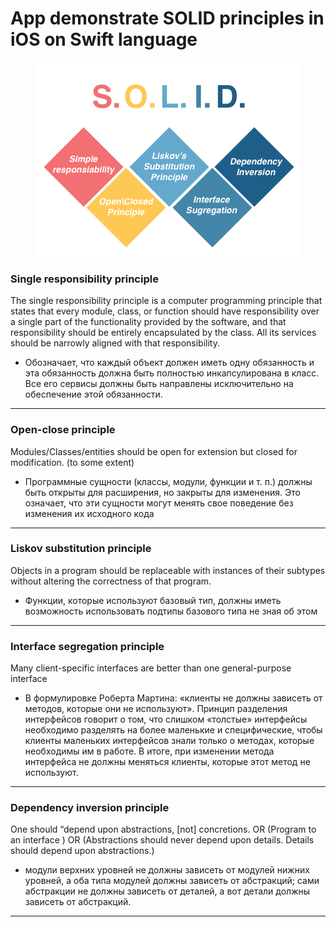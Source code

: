 # App demonstrate SOLID principles in iOS on Swift language

<p align="center">
  <img src="https://github.com/vkrotin/SOLIDexamples/blob/main/ExampleSOLID/Images/SOLID.png?raw=true">
</p>


### Single responsibility principle

The single responsibility principle is a computer programming principle that states that every module, class, or function should have responsibility over a single part of the functionality provided by the software, and that responsibility should be entirely encapsulated by the class. All its services should be narrowly aligned with that responsibility.

* Обозначает, что  каждый объект должен иметь одну обязанность и эта обязанность должна быть полностью инкапсулирована в класс. Все его сервисы должны быть направлены исключительно на обеспечение этой обязанности.
--------
### Open-close principle

Modules/Classes/entities should be open for extension but closed for modification. (to some extent)

* Программные сущности (классы, модули, функции и т. п.) должны быть открыты для расширения, но закрыты для изменения. Это означает, что эти сущности могут менять свое поведение без изменения их исходного кода
--------
### Liskov substitution principle

Objects in a program should be replaceable with instances of their subtypes without altering the correctness of that program.

* Функции, которые используют базовый тип, должны иметь возможность использовать подтипы базового типа не зная об этом
--------
### Interface segregation principle

Many client-specific interfaces are better than one general-purpose interface

* В формулировке Роберта Мартина: «клиенты не должны зависеть от методов, которые они не используют». Принцип разделения интерфейсов говорит о том, что слишком «толстые» интерфейсы необходимо разделять на более маленькие и специфические, чтобы клиенты маленьких интерфейсов знали только о методах, которые необходимы им в работе. В итоге, при изменении метода интерфейса не должны меняться клиенты, которые этот метод не используют.
--------
### Dependency inversion principle 

One should “depend upon abstractions, [not] concretions. OR (Program to an interface ) OR (Abstractions should never depend upon details. Details should depend upon abstractions.)

* модули верхних уровней не должны зависеть от модулей нижних уровней, а оба типа модулей должны зависеть от абстракций; сами абстракции не должны зависеть от деталей, а вот детали должны зависеть от абстракций.
--------
